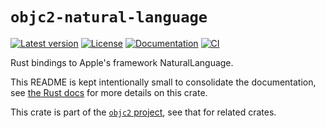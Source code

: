 # `objc2-natural-language`

[![Latest version](https://badgen.net/crates/v/objc2-natural-language)](https://crates.io/crates/objc2-natural-language)
[![License](https://badgen.net/badge/license/MIT/blue)](../LICENSE.txt)
[![Documentation](https://docs.rs/objc2-natural-language/badge.svg)](https://docs.rs/objc2-natural-language/)
[![CI](https://github.com/madsmtm/objc2/actions/workflows/ci.yml/badge.svg)](https://github.com/madsmtm/objc2/actions/workflows/ci.yml)

Rust bindings to Apple's framework NaturalLanguage.

This README is kept intentionally small to consolidate the documentation, see
[the Rust docs](https://docs.rs/objc2-natural-language/) for more details on this crate.

This crate is part of the [`objc2` project](https://github.com/madsmtm/objc2),
see that for related crates.
